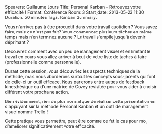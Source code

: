 Speakers: Guillaume Lours
Title: Personal Kanban - Retrouvez votre efficacité !
Format: Conférence
Room: 3
Start_date: 2013-05-23 11:30
Duration: 50 minutes
Tags: Kanban
Summary:

Vous n'arrivez pas à être productif dans votre travail quotidien ?
Vous savez faire, mais ce n'est pas fait? 
Vous commencez plusieurs tâches en même temps mais n'en terminez aucune ?
Le travail s'empile jusqu'à devenir déprimant ?

Découvrez comment avec un peu de management visuel et en limitant le travail en cours vous allez arriver à bout de votre liste de taches à faire (professionnelle comme personnelle).

Durant cette session, vous découvriez les aspects techniques de la méthode, mais  nous aborderons surtout les concepts sous-jacents qui font de celle-ci un outil efficace.
Nous parlerons entre autres de feedback kinesthésique ou d’une matrice de Covey revisitée pour vous aider à choisir différent votre prochaine action.

Bien évidemment, rien de plus normal que de réaliser cette présentation en s'appuyant sur la méthode Personal Kanban et un outil de management visuel nommé Trello !

Cette pratique vous permettra, peut être comme ce fut le cas pour moi, d’améliorer significativement votre efficacité.
